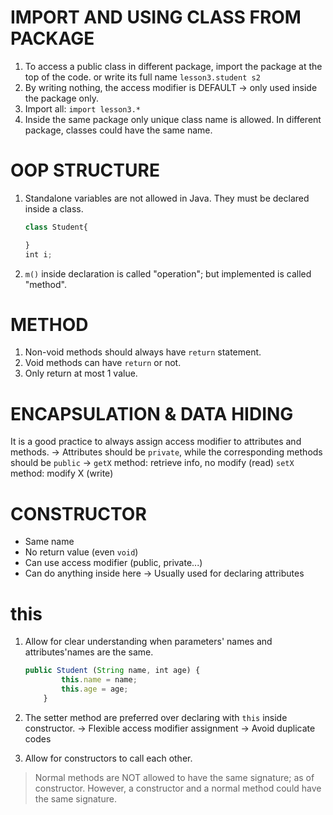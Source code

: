 # IMPORT AND USING CLASS FROM PACKAGE
1. To access a public class in different package, import the package at the top of the code.
    or write its full name `lesson3.student s2`
2. By writing nothing, the access modifier is DEFAULT -> only used inside the package only.
3. Import all: `import lesson3.*`
4. Inside the same package only unique class name is allowed. In different package, classes could have the same name.

# OOP STRUCTURE
1. Standalone variables are not allowed in Java. They must be declared inside a class.
    ```js
    class Student{
    
    }
    int i;
    ```
2. `m()` inside declaration is called "operation"; but implemented is called "method".

# METHOD
1. Non-void methods should always have `return` statement.
2. Void methods can have `return` or not.
3. Only return at most 1 value.

# ENCAPSULATION & DATA HIDING
It is a good practice to always assign access modifier to attributes and methods.
-> Attributes should be `private`, while the corresponding methods should be `public`
->  `getX` method: retrieve info, no modify (read)
    `setX` method: modify X (write)

# CONSTRUCTOR
* Same name
* No return value (even `void`)
* Can use access modifier (public, private...)
* Can do anything inside here -> Usually used for declaring attributes

# this
1. Allow for clear understanding when parameters' names and attributes'names are the same.

    ```js
    public Student (String name, int age) {
            this.name = name;
            this.age = age;
        }
    ```
2. The setter method are preferred over declaring with `this` inside constructor.
    -> Flexible access modifier assignment
    -> Avoid duplicate codes
3. Allow for constructors to call each other.

> Normal methods are NOT allowed to have the same signature; as of constructor. However, a constructor and a normal method could have the same signature.